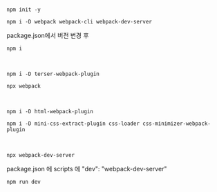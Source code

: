 <br />

`npm init -y`

`npm i -D webpack webpack-cli webpack-dev-server`

package.json에서 버전 변경 후

`npm i`

<br />

`npm i -D terser-webpack-plugin`

`npx webpack`

<br />

`npm i -D html-webpack-plugin`

`npm i -D mini-css-extract-plugin css-loader css-minimizer-webpack-plugin`

<br />

`npx webpack-dev-server`

package.json 에 scripts 에 "dev": "webpack-dev-server" 

`npm run dev`

<br />